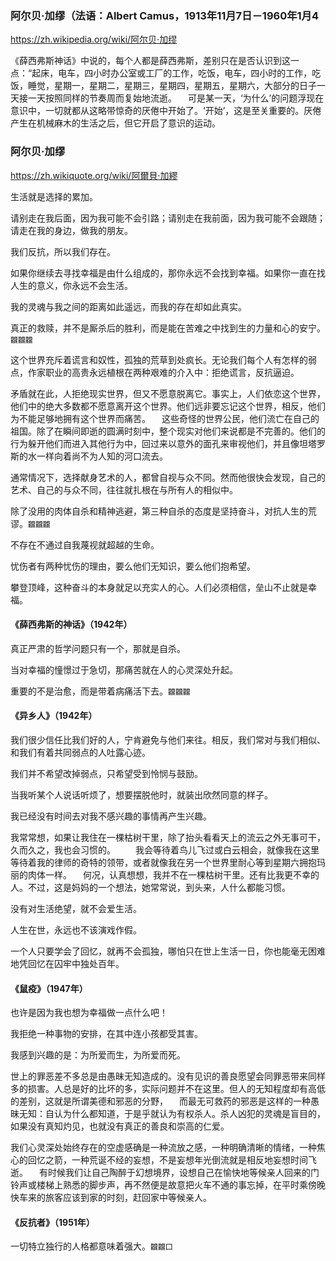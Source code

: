 ### 阿尔贝·加缪（法语：Albert Camus，1913年11月7日－1960年1月4
https://zh.wikipedia.org/wiki/阿尔贝·加缪

《薛西弗斯神话》中说的，每个人都是薛西弗斯，差别只在是否认识到这一点：“起床，电车，四小时办公室或工厂的工作，吃饭，电车，四小时的工作，吃饭，睡觉，星期一，星期二，星期三，星期四，星期五，星期六，大部分的日子一天接一天按照同样的节奏周而复始地流逝。
　可是某一天，‘为什么’的问题浮现在意识中，一切就都从这略带惊奇的厌倦中开始了。‘开始’，这是至关重要的。厌倦产生在机械麻木的生活之后，但它开启了意识的运动。

### 阿尔贝·加缪
https://zh.wikiquote.org/wiki/阿爾貝·加繆

生活就是选择的累加。

请别走在我后面，因为我可能不会引路；请别走在我前面，因为我可能不会跟随；请走在我的身边，做我的朋友。

我们反抗，所以我们存在。

如果你继续去寻找幸福是由什么组成的，那你永远不会找到幸福。如果你一直在找人生的意义，你永远不会生活。

我的灵魂与我之间的距离如此遥远，而我的存在却如此真实。

真正的救赎，并不是厮杀后的胜利，而是能在苦难之中找到生的力量和心的安宁。`龖龖龖`

这个世界充斥着谎言和奴性，孤独的荒草到处疯长。无论我们每个人有怎样的弱点，作家职业的高贵永远植根在两种艰难的介入中：拒绝谎言，反抗逼迫。

矛盾就在此，人拒绝现实世界，但又不愿意脱离它。事实上，人们依恋这个世界，他们中的绝大多数都不愿意离开这个世界。他们远非要忘记这个世界，相反，他们为不能足够地拥有这个世界而痛苦。
　这些奇怪的世界公民，他们流亡在自己的祖国。除了在瞬间即逝的圆满时刻中，整个现实对他们来说都是不完善的。他们的行为躲开他们而进入其他行为中，回过来以意外的面孔来审视他们，并且像坦塔罗斯的水一样向着尚不为人知的河口流去。

通常情况下，选择献身艺术的人，都曾自视与众不同。然而他很快会发现，自己的艺术、自己的与众不同，往往就扎根在与所有人的相似中。

除了没用的肉体自杀和精神逃避，第三种自杀的态度是坚持奋斗，对抗人生的荒谬。`龖龖龖`

不存在不通过自我蔑视就超越的生命。

忧伤者有两种忧伤的理由，要么他们无知识，要么他们抱希望。

攀登顶峰，这种奋斗的本身就足以充实人的心。人们必须相信，垒山不止就是幸福。

#### 《薛西弗斯的神话》（1942年）
真正严肃的哲学问题只有一个，那就是自杀。

当对幸福的憧憬过于急切，那痛苦就在人的心灵深处升起。

重要的不是治愈，而是带着病痛活下去。`龖龖龖`

#### 《异乡人》（1942年）
我们很少信任比我们好的人，宁肯避免与他们来往。相反，我们常对与我们相似、和我们有着共同弱点的人吐露心迹。

我们并不希望改掉弱点，只希望受到怜悯与鼓励。

当我听某个人说话听烦了，想要摆脱他时，就装出欣然同意的样子。

我已经没有时间去对我不感兴趣的事情再产生兴趣。

我常常想，如果让我住在一棵枯树干里，除了抬头看看天上的流云之外无事可干，久而久之，我也会习惯的。
　　我会等待着鸟儿飞过或白云相会，就像我在这里等待着我的律师的奇特的领带，或者就像我在另一个世界里耐心等到星期六拥抱玛丽的肉体一样。
　何况，认真想想，我并不在一棵枯树干里。还有比我更不幸的人。不过，这是妈妈的一个想法，她常常说，到头来，人什么都能习惯。

没有对生活绝望，就不会爱生活。

人生在世，永远也不该演戏作假。

一个人只要学会了回忆，就再不会孤独，哪怕只在世上生活一日，你也能毫无困难地凭回忆在囚牢中独处百年。

#### 《鼠疫》（1947年）
也许是因为我也想为幸福做一点什么吧！

我拒绝一种事物的安排，在其中连小孩都受其害。

我感到兴趣的是：为所爱而生，为所爱而死。

世上的罪恶差不多总是由愚昧无知造成的。没有见识的善良愿望会同罪恶带来同样多的损害。人总是好的比坏的多，实际问题并不在这里。但人的无知程度却有高低的差别，这就是所谓美德和邪恶的分野，
　而最无可救药的邪恶是这样的一种愚昧无知：自认为什么都知道，于是乎就认为有权杀人。杀人凶犯的灵魂是盲目的，如果没有真知灼见，也就没有真正的善良和崇高的仁爱。

我们心灵深处始终存在的空虚感确是一种流放之感，一种明确清晰的情绪，一种焦心的回忆之箭，一种荒诞不经的妄想，不是妄想年光倒流就是相反地妄想时间飞逝。
　有时候我们让自己陶醉于幻想境界，设想自己在愉快地等候亲人回来的门铃声或楼梯上熟悉的脚步声，再不然便是故意把火车不通的事忘掉，在平时乘傍晚快车来的旅客应该到家的时刻，赶回家中等候亲人。

#### 《反抗者》（1951年）
一切特立独行的人格都意味着强大。`龖龖囗`
